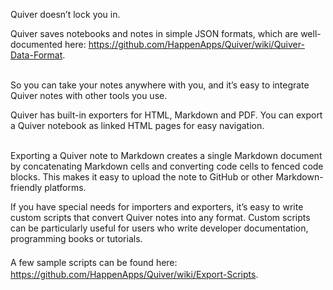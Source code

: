 Quiver doesn’t lock you in.<div></div>

Quiver saves notebooks and notes in simple JSON formats, which are well-documented here: <a href="https://github.com/HappenApps/Quiver/wiki/Quiver-Data-Format">https://github.com/HappenApps/Quiver/wiki/Quiver-Data-Format</a>.<div><br></div><div>So you can take your notes anywhere with you, and it’s easy to integrate Quiver notes with other tools you use.</div>

Quiver has built-in exporters for HTML, Markdown and PDF. You can export a Quiver notebook as linked HTML pages for easy navigation.<div><br></div><div>Exporting a Quiver note to Markdown creates a single Markdown document by concatenating Markdown cells and converting code cells to fenced code blocks. This makes it easy to upload the note to GitHub or other Markdown-friendly platforms.</div>

<div>If you have special needs for importers and exporters, it’s easy to write custom scripts that convert Quiver notes into any format. Custom scripts can be particularly useful for users who write developer documentation, programming books or tutorials.</div><div><span style="line-height: 1.4;"><br></span></div><div><span style="line-height: 1.4;">A few sample scripts can be found here: </span><a href="https://github.com/HappenApps/Quiver/wiki/Export-Scripts" style="line-height: 1.4;">https://github.com/HappenApps/Quiver/wiki/Export-Scripts</a><span style="line-height: 1.4;">.</span></div>
